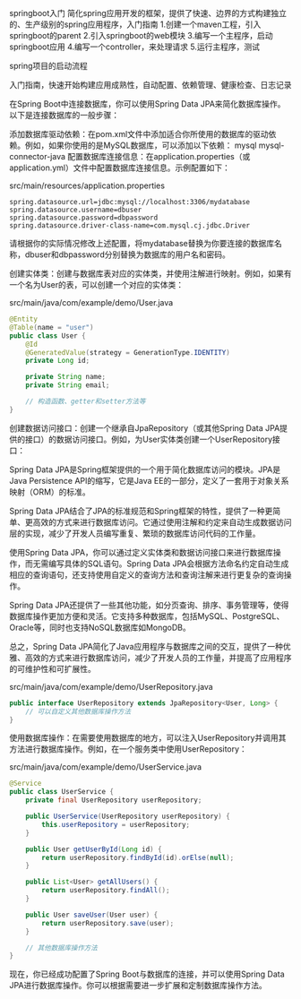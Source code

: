 springboot入门
简化spring应用开发的框架，提供了快速、边界的方式构建独立的、生产级别的spring应用程序，入门指南
1.创建一个maven工程，引入springboot的parent
2.引入springboot的web模块
3.编写一个主程序，启动springboot应用
4.编写一个controller，来处理请求
5.运行主程序，测试

spring项目的启动流程


入门指南，快速开始构建应用成熟性，自动配置、依赖管理、健康检查、日志记录


在Spring Boot中连接数据库，你可以使用Spring Data JPA来简化数据库操作。以下是连接数据库的一般步骤：

添加数据库驱动依赖：在pom.xml文件中添加适合你所使用的数据库的驱动依赖。例如，如果你使用的是MySQL数据库，可以添加以下依赖：
<dependency>
    <groupId>mysql</groupId>
    <artifactId>mysql-connector-java</artifactId>
</dependency>
配置数据库连接信息：在application.properties（或application.yml）文件中配置数据库连接信息。示例配置如下：

src/main/resources/application.properties
```properties
spring.datasource.url=jdbc:mysql://localhost:3306/mydatabase
spring.datasource.username=dbuser
spring.datasource.password=dbpassword
spring.datasource.driver-class-name=com.mysql.cj.jdbc.Driver

```
请根据你的实际情况修改上述配置，将mydatabase替换为你要连接的数据库名称，dbuser和dbpassword分别替换为数据库的用户名和密码。

创建实体类：创建与数据库表对应的实体类，并使用注解进行映射。例如，如果有一个名为User的表，可以创建一个对应的实体类：

src/main/java/com/example/demo/User.java
```java
@Entity
@Table(name = "user")
public class User {
    @Id
    @GeneratedValue(strategy = GenerationType.IDENTITY)
    private Long id;

    private String name;
    private String email;

    // 构造函数、getter和setter方法等
}
```

创建数据访问接口：创建一个继承自JpaRepository（或其他Spring Data JPA提供的接口）的数据访问接口。例如，为User实体类创建一个UserRepository接口：

Spring Data JPA是Spring框架提供的一个用于简化数据库访问的模块。JPA是Java Persistence API的缩写，它是Java EE的一部分，定义了一套用于对象关系映射（ORM）的标准。

Spring Data JPA结合了JPA的标准规范和Spring框架的特性，提供了一种更简单、更高效的方式来进行数据库访问。它通过使用注解和约定来自动生成数据访问层的实现，减少了开发人员编写重复、繁琐的数据库访问代码的工作量。

使用Spring Data JPA，你可以通过定义实体类和数据访问接口来进行数据库操作，而无需编写具体的SQL语句。Spring Data JPA会根据方法命名约定自动生成相应的查询语句，还支持使用自定义的查询方法和查询注解来进行更复杂的查询操作。

Spring Data JPA还提供了一些其他功能，如分页查询、排序、事务管理等，使得数据库操作更加方便和灵活。它支持多种数据库，包括MySQL、PostgreSQL、Oracle等，同时也支持NoSQL数据库如MongoDB。

总之，Spring Data JPA简化了Java应用程序与数据库之间的交互，提供了一种优雅、高效的方式来进行数据库访问，减少了开发人员的工作量，并提高了应用程序的可维护性和可扩展性。



src/main/java/com/example/demo/UserRepository.java
```java
public interface UserRepository extends JpaRepository<User, Long> {
    // 可以自定义其他数据库操作方法
}
```



使用数据库操作：在需要使用数据库的地方，可以注入UserRepository并调用其方法进行数据库操作。例如，在一个服务类中使用UserRepository：

src/main/java/com/example/demo/UserService.java
```java
@Service
public class UserService {
    private final UserRepository userRepository;

    public UserService(UserRepository userRepository) {
        this.userRepository = userRepository;
    }

    public User getUserById(Long id) {
        return userRepository.findById(id).orElse(null);
    }

    public List<User> getAllUsers() {
        return userRepository.findAll();
    }

    public User saveUser(User user) {
        return userRepository.save(user);
    }

    // 其他数据库操作方法
}
```


现在，你已经成功配置了Spring Boot与数据库的连接，并可以使用Spring Data JPA进行数据库操作。你可以根据需要进一步扩展和定制数据库操作方法。